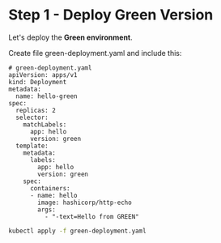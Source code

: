 # Step 1 - Deploy Green Version

Let's deploy the **Green environment**.

Create file green-deployment.yaml and include this:
```
# green-deployment.yaml
apiVersion: apps/v1
kind: Deployment
metadata:
  name: hello-green
spec:
  replicas: 2
  selector:
    matchLabels:
      app: hello
      version: green
  template:
    metadata:
      labels:
        app: hello
        version: green
    spec:
      containers:
      - name: hello
        image: hashicorp/http-echo
        args:
          - "-text=Hello from GREEN"
```

```bash
kubectl apply -f green-deployment.yaml